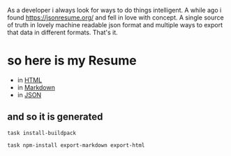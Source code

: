 As a developer i always look for ways to do things intelligent. A while ago i found https://jsonresume.org/ and fell in love with concept. A single source of truth in lovely machine readable json format and multiple ways to export that data in different formats. That's it.

# so here is my Resume

* in [HTML](https://itsmethemojo.eu/resume.php)
* in [Markdown](https://github.com/itsmethemojo/resume/blob/master/resume.md)
* in [JSON](https://raw.githubusercontent.com/itsmethemojo/resume/master/resume.json)

## and so it is generated
```
task install-buildpack
```

```
task npm-install export-markdown export-html
```
